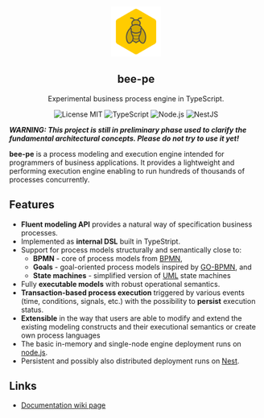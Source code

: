 <p align="center"><img src="icon.png" width="100px"/></p>

<h2 align="center">bee-pe</h2>

<p align="center">Experimental business process engine in TypeScript.</p>
  
<p align="center"><img alt="License MIT" src="https://img.shields.io/badge/License-MIT-green"> <img alt="TypeScript" src="https://img.shields.io/badge/-TypeScript-3178C6?logo=TypeScript&logoColor=white"/> <img alt="Node.js"src="https://img.shields.io/badge/-Node.js-339933?logo=node.js&logoColor=white"/> <img alt="NestJS"src="https://img.shields.io/badge/-NestJS-E0234E?logo=NestJS&logoColor=white"/></p>

**_WARNING: This project is still in preliminary phase used to clarify the
fundamental architectural concepts. Please do not try to use it yet!_**

**bee-pe** is a process modeling and execution engine intended for programmers
of business applications. It provides a lightweight and performing execution
engine enabling to run hundreds of thousands of processes concurrently.

## Features

- **Fluent modeling API** provides a natural way of specification business
  processes.
- Implemented as **internal DSL** built in TypeStript.
- Support for process models structurally and semantically close to:
  - **BPMN** - core of process models from [BPMN](https://www.bpmn.org/),
  - **Goals** - goal-oriented process models inspired by
    [GO-BPMN](https://lsps-docs.whitestein.com/data/3_6/modeling-language/goalmodels.html),
    and
  - **State machines** - simplified version of [UML]() state machines
- Fully **executable models** with robust operational semantics.
- **Transaction-based process execution** triggered by various events (time,
  conditions, signals, etc.) with the possibility to **persist** execution
  status.
- **Extensible** in the way that users are able to modify and extend the
  existing modeling constructs and their executional semantics or create own
  process languages
- The basic in-memory and single-node engine deployment runs on
  [node.js](https://nodejs.org/).
- Persistent and possibly also distributed deployment runs on
  [Nest](https://nestjs.com/).

## Links

- [Documentation wiki page](https://github.com/Rado-1/bee-pe/wiki)
